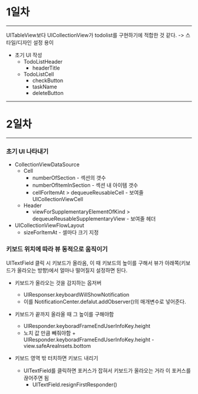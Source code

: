 #  1일차
---------------------------
UITableView보다 UICollectionView가 todolist를 구현하기에 적합한 것 같다. -> 스타일/디자인 설정 용이


+ 초기 UI 작성
    + TodoListHeader
        + headerTitle
    + TodoListCell
        + checkButton
        + taskName
        + deleteButton

---------------------------
# 2일차
---------------------------
### 초기 UI 나타내기
+ CollectionViewDataSource
    + Cell
        + numberOfSection - 섹션의 갯수
        + numberOfItemInSection - 섹션 내 아이템 갯수
        + cellForItemAt > dequeueReusableCell - 보여줄 UICollectionViewCell 
    + Header
        + viewForSupplementaryElementOfKind > dequeueReusableSupplementaryView - 보여줄 헤더 
+ UICollectionViewFlowLayout
    + sizeForItemAt - 셀마다 크기 지정

### 키보드 위치에 따라 뷰 동적으로 움직이기

UITextField 클릭 시 키보드가 올라옴, 이 때 키보드의 높이를 구해서 뷰가 아래쪽(키보드가 올라오는 방향)에서 얼마나 떨어질지 설정하면 된다.

+ 키보드가 올라오는 것을 감지하는 옵저버
    + UIResponser.keyboardWillShowNotification
    + 이를 NotificationCenter.defalut.addObserver()의 매개변수로 넣어준다.

+ 키보드가 끝까지 올라올 때 그 높이를 구해야함
    + UIResponder.keyboradFrameEndUserInfoKey.height
    + 노치 값 만큼 빼줘야함
            + UIResponder.keyboradFrameEndUserInfoKey.height - view.safeAreaInsets.bottom
+ 키보드 영역 밖 터치하면 키보드 내리기
    + UITextField를 클릭하면 포커스가 잡혀서 키보드가 올라오는 거라 이 포커스를 끊어주면 됨
        + UITextField.resignFirstResponder()
    
    

